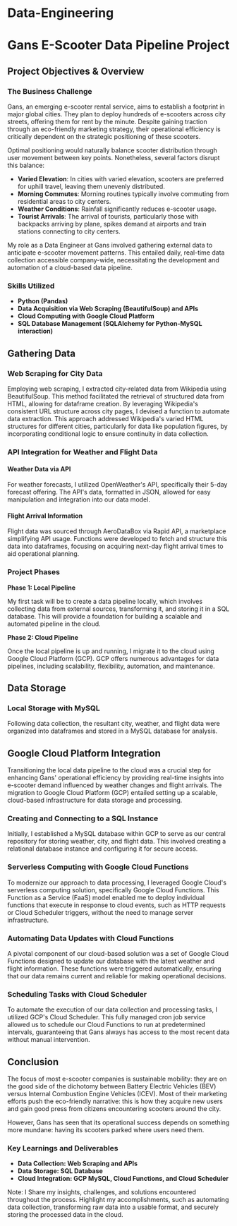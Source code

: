# Data-Engineering
# Gans E-Scooter Data Pipeline Project

## Project Objectives & Overview

### The Business Challenge

Gans, an emerging e-scooter rental service, aims to establish a footprint in major global cities. They plan to deploy hundreds of e-scooters across city streets, offering them for rent by the minute. Despite gaining traction through an eco-friendly marketing strategy, their operational efficiency is critically dependent on the strategic positioning of these scooters.

Optimal positioning would naturally balance scooter distribution through user movement between key points. Nonetheless, several factors disrupt this balance:

- **Varied Elevation**: In cities with varied elevation, scooters are preferred for uphill travel, leaving them unevenly distributed.
- **Morning Commutes**: Morning routines typically involve commuting from residential areas to city centers.
- **Weather Conditions**: Rainfall significantly reduces e-scooter usage.
- **Tourist Arrivals**: The arrival of tourists, particularly those with backpacks arriving by plane, spikes demand at airports and train stations connecting to city centers.

My role as a Data Engineer at Gans involved gathering external data to anticipate e-scooter movement patterns. This entailed daily, real-time data collection accessible company-wide, necessitating the development and automation of a cloud-based data pipeline.

### Skills Utilized

- **Python (Pandas)**
- **Data Acquisition via Web Scraping (BeautifulSoup) and APIs**
- **Cloud Computing with Google Cloud Platform**
- **SQL Database Management (SQLAlchemy for Python-MySQL interaction)**

## Gathering Data

### Web Scraping for City Data

Employing web scraping, I extracted city-related data from Wikipedia using BeautifulSoup. This method facilitated the retrieval of structured data from HTML, allowing for dataframe creation. By leveraging Wikipedia's consistent URL structure across city pages, I devised a function to automate data extraction. This approach addressed Wikipedia's varied HTML structures for different cities, particularly for data like population figures, by incorporating conditional logic to ensure continuity in data collection.

### API Integration for Weather and Flight Data

#### Weather Data via API

For weather forecasts, I utilized OpenWeather's API, specifically their 5-day forecast offering. The API's data, formatted in JSON, allowed for easy manipulation and integration into our data model.

#### Flight Arrival Information

Flight data was sourced through AeroDataBox via Rapid API, a marketplace simplifying API usage. Functions were developed to fetch and structure this data into dataframes, focusing on acquiring next-day flight arrival times to aid operational planning.



### Project Phases

**Phase 1: Local Pipeline**

My first task will be to create a data pipeline locally, which involves collecting data from external sources, transforming it, and storing it in a SQL database. This will provide a foundation for building a scalable and automated pipeline in the cloud.

**Phase 2: Cloud Pipeline**

Once the local pipeline is up and running, I migrate it to the cloud using Google Cloud Platform (GCP). GCP offers numerous advantages for data pipelines, including scalability, flexibility, automation, and maintenance.

## Data Storage

### Local Storage with MySQL

Following data collection, the resultant city, weather, and flight data were organized into dataframes and stored in a MySQL database for analysis.

## Google Cloud Platform Integration

Transitioning the local data pipeline to the cloud was a crucial step for enhancing Gans' operational efficiency by providing real-time insights into e-scooter demand influenced by weather changes and flight arrivals. The migration to Google Cloud Platform (GCP) entailed setting up a scalable, cloud-based infrastructure for data storage and processing.

### Creating and Connecting to a SQL Instance

Initially, I established a MySQL database within GCP to serve as our central repository for storing weather, city, and flight data. This involved creating a relational database instance and configuring it for secure access.

### Serverless Computing with Google Cloud Functions

To modernize our approach to data processing, I leveraged Google Cloud's serverless computing solution, specifically Google Cloud Functions. This Function as a Service (FaaS) model enabled me to deploy individual functions that execute in response to cloud events, such as HTTP requests or Cloud Scheduler triggers, without the need to manage server infrastructure.

### Automating Data Updates with Cloud Functions

A pivotal component of our cloud-based solution was a set of Google Cloud Functions designed to update our database with the latest weather and flight information. These functions were triggered automatically, ensuring that our data remains current and reliable for making operational decisions.

### Scheduling Tasks with Cloud Scheduler

To automate the execution of our data collection and processing tasks, I utilized GCP's Cloud Scheduler. This fully managed cron job service allowed us to schedule our Cloud Functions to run at predetermined intervals, guaranteeing that Gans always has access to the most recent data without manual intervention.

## Conclusion

The focus of most e-scooter companies is sustainable mobility: they are on the good side of the dichotomy between Battery Electric Vehicles (BEV) versus Internal Combustion Engine Vehicles (ICEV). Most of their marketing efforts push the eco-friendly narrative: this is how they acquire new users and gain good press from citizens encountering scooters around the city.

However, Gans has seen that its operational success depends on something more mundane: having its scooters parked where users need them.


### Key Learnings and Deliverables

- **Data Collection: Web Scraping and APIs**
- **Data Storage: SQL Database**
- **Cloud Integration: GCP MySQL, Cloud Functions, and Cloud Scheduler**

Note: I Share my insights, challenges, and solutions encountered throughout the process. Highlight my accomplishments, such as automating data collection, transforming raw data into a usable format, and securely storing the processed data in the cloud. 





